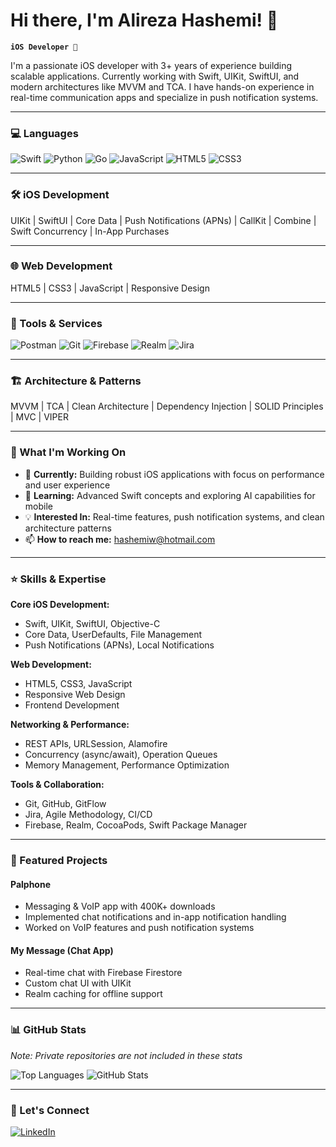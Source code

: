 # Hi there, I'm Alireza Hashemi! 👋

**`iOS Developer `**

I'm a passionate iOS developer with 3+ years of experience building scalable applications. Currently working with Swift, UIKit, SwiftUI, and modern architectures like MVVM and TCA. I have hands-on experience in real-time communication apps and specialize in push notification systems.

---

### 💻 Languages

![Swift](https://img.shields.io/badge/Swift-F54A2A?style=for-the-badge&logo=swift&logoColor=white)
![Python](https://img.shields.io/badge/Python-3776AB?style=for-the-badge&logo=python&logoColor=white)
![Go](https://img.shields.io/badge/Go-00ADD8?style=for-the-badge&logo=go&logoColor=white)
![JavaScript](https://img.shields.io/badge/JavaScript-F7DF1E?style=for-the-badge&logo=javascript&logoColor=black)
![HTML5](https://img.shields.io/badge/HTML5-E34F26?style=for-the-badge&logo=html5&logoColor=white)
![CSS3](https://img.shields.io/badge/CSS3-1572B6?style=for-the-badge&logo=css3&logoColor=white)

---

### 🛠️ iOS Development

UIKit | SwiftUI | Core Data | Push Notifications (APNs) | CallKit | Combine | Swift Concurrency | In-App Purchases

---

### 🌐 Web Development

HTML5 | CSS3 | JavaScript | Responsive Design

---

### 🔧 Tools & Services

![Postman](https://img.shields.io/badge/Postman-FF6C37?style=for-the-badge&logo=postman&logoColor=white)
![Git](https://img.shields.io/badge/Git-F05032?style=for-the-badge&logo=git&logoColor=white)
![Firebase](https://img.shields.io/badge/Firebase-FFCA28?style=for-the-badge&logo=firebase&logoColor=black)
![Realm](https://img.shields.io/badge/Realm-39477F?style=for-the-badge&logo=realm&logoColor=white)
![Jira](https://img.shields.io/badge/Jira-0052CC?style=for-the-badge&logo=jira&logoColor=white)

---

### 🏗️ Architecture & Patterns

MVVM | TCA | Clean Architecture | Dependency Injection | SOLID Principles | MVC | VIPER

---

### 💼 What I'm Working On

- 🔭 **Currently:** Building robust iOS applications with focus on performance and user experience
- 🌱 **Learning:** Advanced Swift concepts and exploring AI capabilities for mobile
- 💡 **Interested In:** Real-time features, push notification systems, and clean architecture patterns
- 📫 **How to reach me:** hashemiw@hotmail.com

---

### ⭐ Skills & Expertise

**Core iOS Development:**
- Swift, UIKit, SwiftUI, Objective-C
- Core Data, UserDefaults, File Management
- Push Notifications (APNs), Local Notifications

**Web Development:**
- HTML5, CSS3, JavaScript
- Responsive Web Design
- Frontend Development

**Networking & Performance:**
- REST APIs, URLSession, Alamofire
- Concurrency (async/await), Operation Queues
- Memory Management, Performance Optimization

**Tools & Collaboration:**
- Git, GitHub, GitFlow
- Jira, Agile Methodology, CI/CD
- Firebase, Realm, CocoaPods, Swift Package Manager

---

### 🚀 Featured Projects

#### Palphone
- Messaging & VoIP app with 400K+ downloads
- Implemented chat notifications and in-app notification handling
- Worked on VoIP features and push notification systems

#### My Message (Chat App)
- Real-time chat with Firebase Firestore
- Custom chat UI with UIKit
- Realm caching for offline support

---

### 📊 GitHub Stats

*Note: Private repositories are not included in these stats*

![Top Languages](https://github-readme-stats.vercel.app/api/top-langs/?username=hashemiw&layout=compact&theme=default)
![GitHub Stats](https://github-readme-stats.vercel.app/api?username=hashemiw&show_icons=true&theme=default)

---

### 🤝 Let's Connect

[![LinkedIn](https://img.shields.io/badge/LinkedIn-0077B5?style=for-the-badge&logo=linkedin&logoColor=white)](www.linkedin.com/in/hashemiwx)
